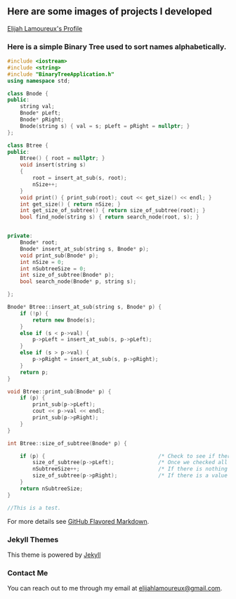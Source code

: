 ## Here are some images of projects I developed 
[Elijah Lamoureux's Profile](https://elijahlamoureux.portfoliobox.net/)

### Here is a simple Binary Tree used to sort names alphabetically. 

```c++
#include <iostream>
#include <string>
#include "BinaryTreeApplication.h"
using namespace std; 

class Bnode {
public:
	string val;																/* Each of the pointers, pLeft and pRight, can either have a null value or point to a child node. Either or both of the pointers may be null -- */
	Bnode* pLeft;															/* a null value indicating there is currently no child on that side. If both pointers are null, the node object is a "leaf" or terminus that currently has no children.*/
	Bnode* pRight;
	Bnode(string s) { val = s; pLeft = pRight = nullptr; }
};

class Btree {
public:
	Btree() { root = nullptr; }
	void insert(string s)
	{
		root = insert_at_sub(s, root);
		nSize++;
	}
	void print() { print_sub(root); cout << get_size() << endl; }
	int get_size() { return nSize; }
	int get_size_of_subtree() { return size_of_subtree(root); }
	bool find_node(string s) { return search_node(root, s); }


private:
	Bnode* root;
	Bnode* insert_at_sub(string s, Bnode* p);
	void print_sub(Bnode* p);
	int nSize = 0;
	int nSubtreeSize = 0;
	int size_of_subtree(Bnode* p);
	bool search_node(Bnode* p, string s);

};

Bnode* Btree::insert_at_sub(string s, Bnode* p) {
	if (!p) {
		return new Bnode(s);
	}
	else if (s < p->val) {
		p->pLeft = insert_at_sub(s, p->pLeft);
	}
	else if (s > p->val) {
		p->pRight = insert_at_sub(s, p->pRight);
	}
	return p;
}

void Btree::print_sub(Bnode* p) {
	if (p) {
		print_sub(p->pLeft);
		cout << p->val << endl;
		print_sub(p->pRight);
	}
}

int Btree::size_of_subtree(Bnode* p) {

	if (p) {									/* Check to see if there is a value, if so, we keep checking if anything is to the left of the node */
		size_of_subtree(p->pLeft);				/* Once we checked all the nodes on the left, it will return to the previous node's function */
		nSubtreeSize++;							/* If there is nothing on the left, we mark the value and check if there is a value on the right */
		size_of_subtree(p->pRight);				/* If there is a value on the right, we will check if there is a value on the left. If not, we simply return to the previous node*/
	}
	return nSubtreeSize;
}

//This is a test. 
```

For more details see [GitHub Flavored Markdown](https://guides.github.com/features/mastering-markdown/).

### Jekyll Themes
This theme is powered by [Jekyll](https://jekyllrb.com/)

### Contact Me
You can reach out to me through my email at elijahlamoureux@gmail.com. 
